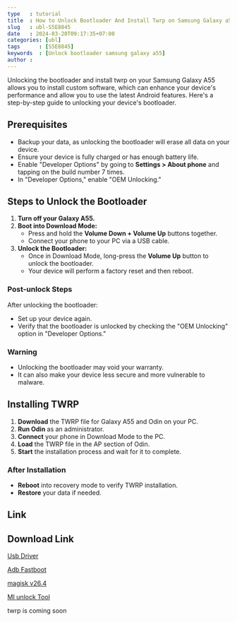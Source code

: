```yaml
---
type   : tutorial
title  : How to Unlock Bootloader And Install Twrp on Samsung Galaxy a55 
slug   : ubl-S5E8845
date   : 2024-03-20T09:17:35+07:00
categories: [ubl]
tags      : [S5E8845]
keywords  : [Unlock bootloader samsung galaxy a55]
author :
---
```



Unlocking the bootloader and install twrp on your Samsung Galaxy A55 allows you to install custom software, which can enhance your device's performance and allow you to use the latest Android features. Here's a step-by-step guide to unlocking your device's bootloader.

## Prerequisites
- Backup your data, as unlocking the bootloader will erase all data on your device.
- Ensure your device is fully charged or has enough battery life.
- Enable "Developer Options" by going to **Settings > About phone** and tapping on the build number 7 times.
- In "Developer Options," enable "OEM Unlocking."

## Steps to Unlock the Bootloader
1. **Turn off your Galaxy A55.**
2. **Boot into Download Mode:**
   - Press and hold the **Volume Down + Volume Up** buttons together.
   - Connect your phone to your PC via a USB cable.
3. **Unlock the Bootloader:**
   - Once in Download Mode, long-press the **Volume Up** button to unlock the bootloader.
   - Your device will perform a factory reset and then reboot.

### Post-unlock Steps
After unlocking the bootloader:
- Set up your device again.
- Verify that the bootloader is unlocked by checking the "OEM Unlocking" option in "Developer Options."

### Warning
- Unlocking the bootloader may void your warranty.
- It can also make your device less secure and more vulnerable to malware.



## Installing TWRP
1. **Download** the TWRP file for Galaxy A55 and Odin on your PC.
2. **Run Odin** as an administrator.
3. **Connect** your phone in Download Mode to the PC.
4. **Load** the TWRP file in the AP section of Odin.
5. **Start** the installation process and wait for it to complete.

### After Installation
- **Reboot** into recovery mode to verify TWRP installation.
- **Restore** your data if needed.

## Link
## Download Link

[Usb Driver](https://sourceforge.net/projects/wahyu6070-project-android/files/Tools/surya/PdaNetA4199.zip/download)

[Adb Fastboot](https://androidsmart.github.io/etc/202403/adb-fastboot/)

[magisk v26.4](https://github.com/topjohnwu/Magisk/releases/tag/v26.4)

[MI unlock Tool](https://en.miui.com/unlock/download_en.html)

twrp is coming soon
